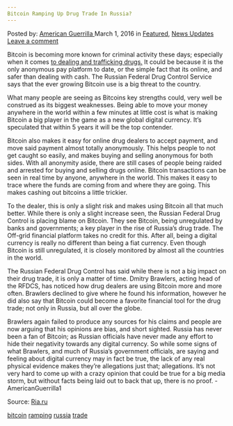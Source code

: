 ```yaml
---
Bitcoin Ramping Up Drug Trade In Russia?
---
```

<article class="post-listing post-13361 post type-post status-publish format-standard has-post-thumbnail hentry  tag-bitcoin tag-ramping tag-russia tag-trade">
    <div class="post-inner">
        <span>Posted by: <a href="https://www.deepdotweb.com/author/americanguerrilla/" title="">American Guerrilla </a></span>
    <span>March 1, 2016</span>
    <span>in <a href="https://www.deepdotweb.com/category/deepdot-news/" rel="category tag">Featured</a>, <a href="https://www.deepdotweb.com/category/news-updates/" rel="category tag">News Updates</a></span>
    <span><a href="https://www.deepdotweb.com/2016/03/01/bitcoin-ramping-up-drug-trade-in-russia/#respond">Leave a comment</a></span>
    </p>
    <div class="clear"></div>
    <div class="entry">
    <p>Bitcoin is becoming more known for criminal activity these days; especially when it comes <a href="http://www.newsbtc.com/2016/02/28/russia-unable-to-back-up-claims-regarding-bitcoin-usage-for-drug-trades/">to dealing and trafficking drugs.</a> It could be because it is the only anonymous pay platform to date, or the simple fact that its online, and safer than dealing with cash. The Russian Federal Drug Control Service says that the ever growing Bitcoin use is a big threat to the country.</p>
    <p>What many people are seeing as Bitcoins key strengths could, very well be construed as its biggest weaknesses. Being able to move your money anywhere in the world within a few minutes at little cost is what is making Bitcoin a big player in the game as a new global digital currency. It’s speculated that within 5 years it will be the top contender.</p>
    <p>Bitcoin also makes it easy for online drug dealers to accept payment, and move said payment almost totally anonymously. This helps people to not get caught so easily, and makes buying and selling anonymous for both sides. With all anonymity aside, there are still cases of people being raided and arrested for buying and selling drugs online. Bitcoin transactions can be seen in real time by anyone, anywhere in the world. This makes it easy to trace where the funds are coming from and where they are going. This makes cashing out bitcoins a little trickier.</p>
    <p>To the dealer, this is only a slight risk and makes using Bitcoin all that much better. While there is only a slight increase seen, the Russian Federal Drug Control is placing blame on Bitcoin. They see Bitcoin, being unregulated by banks and governments; a key player in the rise of Russia’s drug trade. The Off-grid financial platform takes no credit for this. After all, being a digital currency is really no different than being a fiat currency. Even though Bitcoin is still unregulated, it is closely monitored by almost all the countries in the world.</p>
    <p>The Russian Federal Drug Control has said while there is not a big impact on their drug trade, it is only a matter of time. Dmitry Brawlers, acting head of the RFDCS, has noticed how drug dealers are using Bitcoin more and more often. Brawlers declined to give where he found his information, however he did also say that Bitcoin could become a favorite financial tool for the drug trade; not only in Russia, but all over the globe.</p>
    <p>Brawlers again failed to produce any sources for his claims and people are now arguing that his opinions are bias, and short sighted. Russia has never been a fan of Bitcoin; as Russian officials have never made any effort to hide their negativity towards any digital currency. So while some signs of what Brawlers, and much of Russia’s government officials, are saying and feeling about digital currency may in fact be true, the lack of any real physical evidence makes they’re allegations just that; allegations. It’s not very hard to come up with a crazy opinion that could be true for a big media storm, but without facts being laid out to back that up, there is no proof. -AmericanGuerrilla1</p>
    <p>Source: <a href="http://ria.ru/society/20160225/1380244151.html">Ria.ru</a></p>
    </div>
    <a href="https://www.deepdotweb.com/tag/bitcoin/" rel="tag">bitcoin</a>  <a href="https://www.deepdotweb.com/tag/ramping/" rel="tag">ramping</a> <a href="https://www.deepdotweb.com/tag/russia/" rel="tag">russia</a> <a href="https://www.deepdotweb.com/tag/trade/" rel="tag">trade</a></span> <span style="display:none" class="updated">2016-03-01</span>
    <div style="display:none" class="vcard author" itemprop="author" itemscope itemtype="http://schema.org/Person"><strong class="fn" itemprop="name"><a href="https://www.deepdotweb.com/author/americanguerrilla/" title="Posts by American Guerrilla" rel="author">American Guerrilla</a></strong></div>
    </div>
</article>

